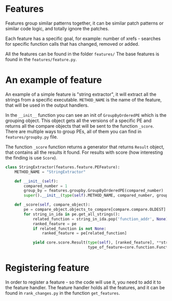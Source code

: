 # Features 
Features group similar patterns together, it can be similar patch patterns or similar code logic, and totally ignore the patches. 

Each feature has a specific goal, for example: number of xrefs - searches for specific function calls that 
has changed, removed or added. 

All the features can be found in the folder `features/`  The base features is found in the `features/feature.py`.

# An example of feature 
An example of a simple feature is "string extractor", it will extract all the strings from a specific executable.
`METHOD_NAME` is the name of the feature, that will be used in the output handlers.

In the `__init__` function you can see an init of `GroupByOrderedPE` which is the grouping object.
This object gets all the versions of a specific PE and returns all the compare objects that 
will be sent to the function  `_score`. 
There are multiple ways to group PEs, all of them you can find in `features/groupby.py` file.
 
The function `_score` function returns a generator that returns `Result` object,
that contains all the results it found.
For results with score (how interesting the finding is use `Score`).
```python
class StringExtractor(features.feature.PEFeature):
    METHOD_NAME = "StringExtractor"

    def __init__(self):
        compared_number = 1
        group_by = features.groupby.GroupByOrderedPE(compared_number)
        super().__init__(type(self).METHOD_NAME, compared_number, group_by)

    def _score(self, compare_object):
        pe = compare_object.objects_to_compare[compare.compare.OLDEST]
        for string_in_ida in pe.get_all_strings():
            related_function = string_in_ida.pop('function_addr', None)
            ranked_feature = pe
            if related_function is not None:
                ranked_feature = pe[related_function]

            yield core.score.Result(type(self), [ranked_feature], **string_in_ida,
                                    type_of_feature=core.function.Function)
```

# Registering feature
In order to register a feature - so the code will use it, you need to add it to the feature handler.
The feature handler holds all the features, and it can be found in `rank_changes.py`
in the function `get_features`.

